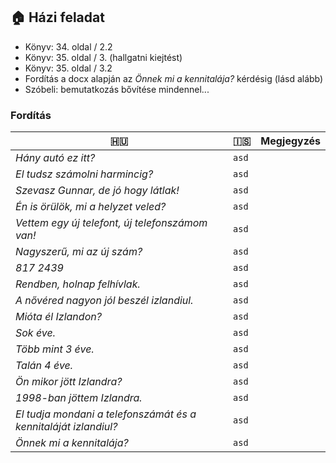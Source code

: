 ## 🏠 Házi feladat

- Könyv: 34. oldal / 2.2
- Könyv: 35. oldal / 3. (hallgatni kiejtést)
- Könyv: 35. oldal / 3.2
- Fordítás a docx alapján az _Önnek mi a kennitalája?_ kérdésig (lásd alább)
- Szóbeli: bemutatkozás bővítése mindennel...

### Fordítás
| 🇭🇺                                                              | 🇮🇸    | Megjegyzés |
|-----------------------------------------------------------------|-------|------------|
| _Hány autó ez itt?_                                             | `asd` |            |
| _El tudsz számolni harmincig?_                                  | `asd` |            |
| _Szevasz Gunnar, de jó hogy látlak!_                            | `asd` |            |
| _Én is örülök, mi a helyzet veled?_                             | `asd` |            |
| _Vettem egy új telefont, új telefonszámom van!_                 | `asd` |            |
| _Nagyszerű, mi az új szám?_                                     | `asd` |            |
| _817 2439_                                                      | `asd` |            |
| _Rendben, holnap felhívlak._                                    | `asd` |            |
| _A nővéred nagyon jól beszél izlandiul._                        | `asd` |            |
| _Mióta él Izlandon?_                                            | `asd` |            |
| _Sok éve._                                                      | `asd` |            |
| _Több mint 3 éve._                                              | `asd` |            |
| _Talán 4 éve._                                                  | `asd` |            |
| _Ön mikor jött Izlandra?_                                       | `asd` |            |
| _1998-ban jöttem Izlandra._                                     | `asd` |            |
| _El tudja mondani a telefonszámát és a kennitaláját izlandiul?_ | `asd` |            |
| _Önnek mi a kennitalája?_                                       | `asd` |            |
